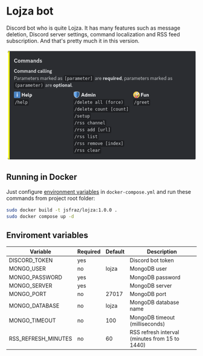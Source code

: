 # Lojza bot

Discord bot who is quite Lojza. It has many features such as message deletion, Discord server settings, command localization and RSS feed subscription. And that's pretty much it in this version.

![Commands](./commands.png)

## Running in Docker

Just configure [environment variables](#enviroment-variables) in `docker-compose.yml` and run these commands from project root folder:

```bash
sudo docker build -t jsfraz/lojza:1.0.0 .
sudo docker compose up -d
```

## Enviroment variables

| Variable            | Required | Default | Description                                    |
|---------------------|----------|---------|------------------------------------------------|
| DISCORD_TOKEN       | yes      |         | Discord bot token                              |
| MONGO_USER          | no       | lojza   | MongoDB user                                   |
| MONGO_PASSWORD      | yes      |         | MongoDB password                               |
| MONGO_SERVER        | yes      |         | MongoDB server                                 |
| MONGO_PORT          | no       | 27017   | MongoDB port                                   |
| MONGO_DATABASE      | no       | lojza   | MongoDB database name                          |
| MONGO_TIMEOUT       | no       | 100     | MongoDB timeout (milliseconds)                 |
| RSS_REFRESH_MINUTES | no       | 60      | RSS refresh interval (minutes from 15 to 1440) |
